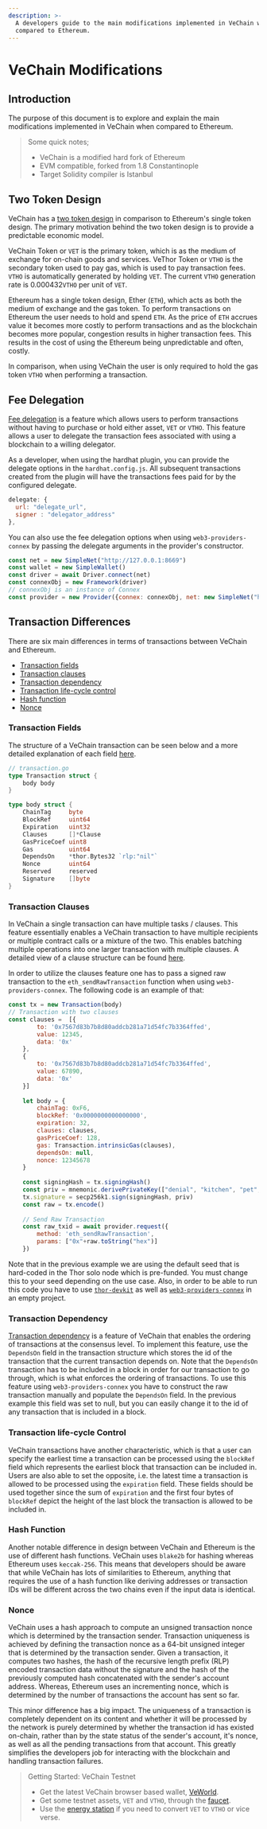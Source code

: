 ```yaml
---
description: >-
  A developers guide to the main modifications implemented in VeChain when
  compared to Ethereum.
---
```


# VeChain Modifications

## Introduction

The purpose of this document is to explore and explain the main modifications implemented in VeChain when compared to Ethereum.

> Some quick notes;
>
> * VeChain is a modified hard fork of Ethereum
> * EVM compatible, forked from 1.8 Constantinople
> * Target Solidity compiler is Istanbul

## Two Token Design

VeChain has a [two token design](../../introduction-to-vechain/dual-token-economic-model/) in comparison to Ethereum's single token design. The primary motivation behind the two token design is to provide a predictable economic model.

VeChain Token or `VET` is the primary token, which is as the medium of exchange for on-chain goods and services. VeThor Token or `VTHO` is the secondary token used to pay gas, which is used to pay transaction fees. `VTHO` is automatically generated by holding `VET`. The current `VTHO` generation rate is 0.000432`VTHO` per unit of `VET`.

Ethereum has a single token design, Ether (`ETH`), which acts as both the medium of exchange and the gas token. To perform transactions on Ethereum the user needs to hold and spend `ETH`. As the price of `ETH` accrues value it becomes more costly to perform transactions and as the blockchain becomes more popular, congestion results in higher transaction fees. This results in the cost of using the Ethereum being unpredictable and often, costly.

In comparison, when using VeChain the user is only required to hold the gas token `VTHO` when performing a transaction.

## Fee Delegation

[Fee delegation](../transactions/meta-transaction-features/fee-delegation/) is a feature which allows users to perform transactions without having to purchase or hold either asset, `VET` or `VTHO`. This feature allows a user to delegate the transaction fees associated with using a blockchain to a willing delegator.

As a developer, when using the hardhat plugin, you can provide the delegate options in the `hardhat.config.js`. All subsequent transactions created from the plugin will have the transactions fees paid for by the configured delegate.

```javascript
delegate: {
  url: "delegate_url",
  signer : "delegator_address"
},
```

You can also use the fee delegation options when using `web3-providers-connex` by passing the delegate arguments in the provider's constructor.

```javascript
const net = new SimpleNet("http://127.0.0.1:8669")
const wallet = new SimpleWallet()
const driver = await Driver.connect(net)
const connexObj = new Framework(driver)
// connexObj is an instance of Connex
const provider = new Provider({connex: connexObj, net: new SimpleNet("http://127.0.0.1:8669"), delegate: {url: "delegate_url", signer: "delegator_address"}})
```

## Transaction Differences

There are six main differences in terms of transactions between VeChain and Ethereum.

* [Transaction fields](vechain-modifications.md#transaction-model)
* [Transaction clauses](vechain-modifications.md#transaction-model-1)
* [Transaction dependency](vechain-modifications.md#transaction-dependency)
* [Transaction life-cycle control](vechain-modifications.md#transaction-life-cycle-control)
* [Hash function](vechain-modifications.md#hash-function)
* [Nonce](vechain-modifications.md#nonce)

### Transaction Fields <a href="#transaction-model" id="transaction-model"></a>

The structure of a VeChain transaction can be seen below and a more detailed explanation of each field [here](../transactions/transaction-model.md).

```go
// transaction.go
type Transaction struct {
	body body
}

type body struct {
	ChainTag     byte			
	BlockRef     uint64
	Expiration   uint32
	Clauses      []*Clause
	GasPriceCoef uint8
	Gas          uint64
	DependsOn    *thor.Bytes32 `rlp:"nil"`
	Nonce        uint64
	Reserved     reserved
	Signature    []byte
}
```

### Transaction Clauses <a href="#transaction-model" id="transaction-model"></a>

In VeChain a single transaction can have multiple tasks / clauses. This feature essentially enables a VeChain transaction to have multiple recipients or multiple contract calls or a mixture of the two. This enables batching multiple operations into one larger transaction with multiple clauses. A detailed view of a clause structure can be found [here](../transactions/meta-transaction-features/clauses-multi-task-transaction.md).

In order to utilize the clauses feature one has to pass a signed raw transaction to the `eth_sendRawTransaction` function when using `web3-providers-connex`. The following code is an example of that:

```javascript
const tx = new Transaction(body)
// Transaction with two clauses
const clauses =  [{
        to: '0x7567d83b7b8d80addcb281a71d54fc7b3364ffed',
        value: 12345,
        data: '0x'
    },
    {
        to: '0x7567d83b7b8d80addcb281a71d54fc7b3364ffed',
        value: 67890,
        data: '0x'
    }]
    
    let body = {
        chainTag: 0xF6,
        blockRef: '0x0000000000000000',
        expiration: 32,
        clauses: clauses,
        gasPriceCoef: 128,
        gas: Transaction.intrinsicGas(clauses),
        dependsOn: null,
        nonce: 12345678
    }
    
    const signingHash = tx.signingHash()
    const priv = mnemonic.derivePrivateKey(["denial", "kitchen", "pet", "squirrel", "other", "broom", "bar", "gas", "better", "priority", "spoil", "cross"])
    tx.signature = secp256k1.sign(signingHash, priv)
    const raw = tx.encode()
    
    // Send Raw Transaction 
    const raw_txid = await provider.request({
        method: 'eth_sendRawTransaction',
        params: ["0x"+raw.toString("hex")]
    })
```

Note that in the previous example we are using the default seed that is hard-coded in the Thor solo node which is pre-funded. You must change this to your seed depending on the use case. Also, in order to be able to run this code you have to use [`thor-devkit`](https://github.com/vechain/thor-devkit.js/) as well as [`web3-providers-connex`](https://github.com/vechain/web3-providers-connex) in an empty project.

### Transaction Dependency <a href="#transaction-dependency" id="transaction-dependency"></a>

[Transaction dependency](../transactions/meta-transaction-features/transaction-dependency.md) is a feature of VeChain that enables the ordering of transactions at the consensus level. To implement this feature, use the `DependsOn` field in the transaction structure which stores the id of the transaction that the current transaction depends on. Note that the `DependsOn` transaction has to be included in a block in order for our transaction to go through, which is what enforces the ordering of transactions. To use this feature using `web3-providers-connex` you have to construct the raw transaction manually and populate the `DependsOn` field. In the previous example this field was set to null, but you can easily change it to the id of any transaction that is included in a block.

### Transaction life-cycle Control

VeChain transactions have another characteristic, which is that a user can specify the earliest time a transaction can be processed using the `blockRef` field which represents the earliest block that transaction can be included in. Users are also able to set the opposite, i.e. the latest time a transaction is allowed to be processed using the `expiration` field. These fields should be used together since the sum of `expiration` and the first four bytes of `blockRef` depict the height of the last block the transaction is allowed to be included in.

### Hash Function

Another notable difference in design between VeChain and Ethereum is the use of different hash functions. VeChain uses `blake2b` for hashing whereas Ethereum uses `keccak-256`. This means that developers should be aware that while VeChain has lots of similarities to Ethereum, anything that requires the use of a hash function like deriving addresses or transaction IDs will be different across the two chains even if the input data is identical.

### Nonce

VeChain uses a hash approach to compute an unsigned transaction nonce which is determined by the transaction sender. Transaction uniqueness is achieved by defining the transaction nonce as a 64-bit unsigned integer that is determined by the transaction sender. Given a transaction, it computes two hashes, the hash of the recursive length prefix (RLP) encoded transaction data without the signature and the hash of the previously computed hash concatenated with the sender's account address. Whereas, Ethereum uses an incrementing nonce, which is determined by the number of transactions the account has sent so far.

This minor difference has a big impact. The uniqueness of a transaction is completely dependent on its content and whether it will be processed by the network is purely determined by whether the transaction id has existed on-chain, rather than by the state status of the sender's account, it's nonce, as well as all the pending transactions from that account. This greatly simplifies the developers job for interacting with the blockchain and handling transaction failures.

> Getting Started: VeChain Testnet
>
> * Get the latest VeChain browser based wallet, [VeWorld](https://www.veworld.net/).
> * Get some testnet assets, `VET` and `VTHO`, through the [faucet](https://faucet.vecha.in/).
> * Use the [energy station](https://energy.outofgas.io/#/) if you need to convert `VET` to `VTHO` or vice verse.
